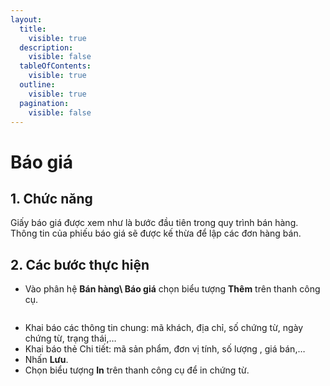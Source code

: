 ```yaml
---
layout:
  title:
    visible: true
  description:
    visible: false
  tableOfContents:
    visible: true
  outline:
    visible: true
  pagination:
    visible: false
---
```


# Báo giá

## 1.      Chức năng

Giấy báo giá được xem như là bước đầu tiên trong quy trình bán hàng. Thông tin của phiếu báo giá sẽ được kế thừa để lập các đơn hàng bán.

## 2.      Các bước thực hiện

* Vào phân hệ **Bán hàng\ Báo giá** chọn biểu tượng **Thêm** trên thanh công cụ.

<figure><img src=".gitbook/assets/sb_image (16).png" alt=""><figcaption></figcaption></figure>

* Khai báo các thông tin chung: mã khách, địa chỉ, số chứng từ, ngày chứng từ, trạng thái,…
* Khai báo thẻ Chi tiết: mã sản phẩm, đơn vị tính, số lượng , giá bán,…
* Nhấn **Lưu**.
* Chọn biểu tượng **In** trên thanh công cụ để in chứng từ.

